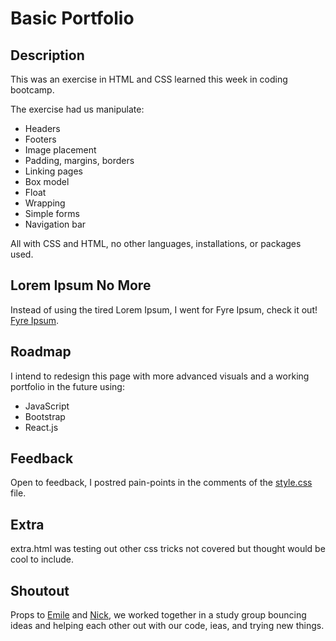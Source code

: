 # Basic Portfolio

## Description
This was an exercise in HTML and CSS learned this week in coding bootcamp. 

The exercise had us manipulate:
* Headers
* Footers
* Image placement
* Padding, margins, borders
* Linking pages
* Box model
* Float
* Wrapping
* Simple forms
* Navigation bar

All with CSS and HTML, no other languages, installations, or packages used.

## Lorem Ipsum No More
Instead of using the tired Lorem Ipsum, I went for Fyre Ipsum, check it out! <a href="https://fyreipsum.com/">Fyre Ipsum</a>.

## Roadmap
I intend to redesign this page with more advanced visuals and a working portfolio in the future using:

* JavaScript
* Bootstrap
* React.js

## Feedback
Open to feedback, I postred pain-points in the comments of the <a href="https://github.com/bretgithub/basic-portfolio/blob/master/assets/css/style.css">style.css</a> file. 

## Extra
extra.html was testing out other css tricks not covered but thought would be cool to include.

## Shoutout
Props to <a href="https://www.linkedin.com/in/emile-blouin-a8814aa4/">Emile</a> and <a href="https://www.linkedin.com/in/nick-anderson-429b08ab/">Nick</a>, we worked together in a study group bouncing ideas and helping each other out with our code, ieas, and trying new things. 
